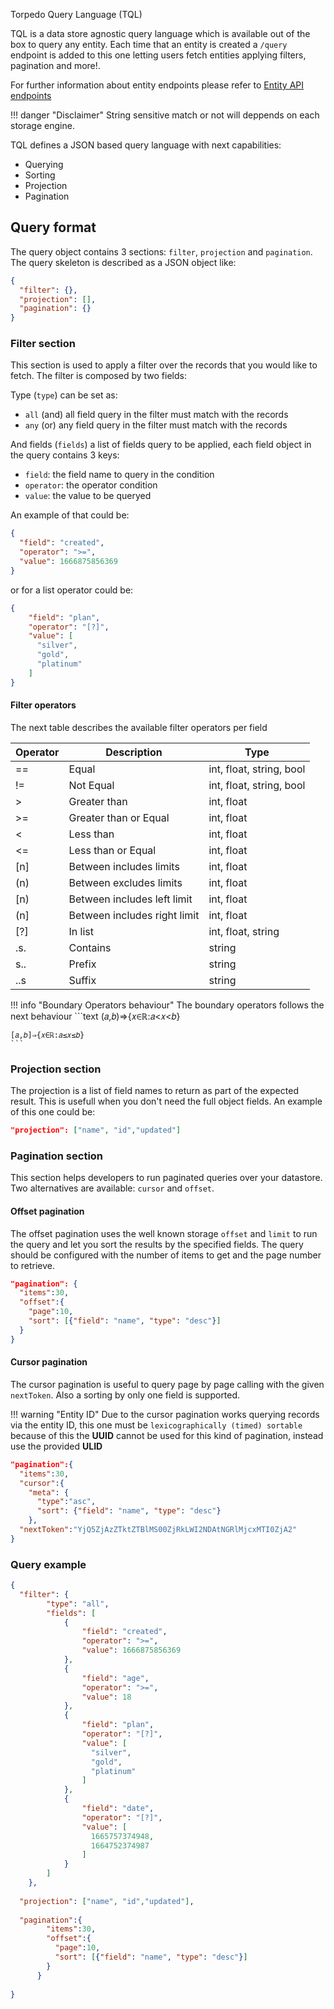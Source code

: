 Torpedo Query Language (TQL)

TQL is a data store agnostic query language which is available out of the box to query any entity. Each time that an entity is created a `/query` endpoint
is added to this one letting users fetch entities applying filters, pagination and more!. 

For further information about entity endpoints please refer to [Entity API endpoints](basic_entity_input_restapi.html#api-endpoints)

!!! danger "Disclaimer"
    String sensitive match or not will deppends on each storage engine.


TQL defines a JSON based query language with next capabilities:

- Querying
- Sorting
- Projection
- Pagination

## Query format

The query object contains 3 sections: `filter`, `projection` and `pagination`. 
The query skeleton is described as a JSON object like:

```json
{
  "filter": {},
  "projection": [],
  "pagination": {}
}
```

### Filter section

This section is used to apply a filter over the records that you would like to fetch. 
The filter is composed by two fields:

Type (`type`) can be set as: 

 - `all` (and) all field query in the filter must match with the records  
 - `any` (or) any field query in the filter must match with the records

And fields (`fields`) a list of fields query to be applied, each field object in the query contains 3 keys:
 
 - `field`: the field name to query in the condition
 - `operator`: the operator condition
 - `value`: the value to be queryed

An example of that could be:
```json
{
  "field": "created",
  "operator": ">=",
  "value": 1666875856369
}
```
or for a list operator could be:
```json
{
    "field": "plan",
    "operator": "[?]",
    "value": [
      "silver",
      "gold",
      "platinum"
    ]
}
```

#### Filter operators
The next table describes the available filter operators per field

| Operator | Description                  | Type                     |
|-------|------------------------------|--------------------------|
| ==    | Equal                        | int, float, string, bool |
| !=    | Not Equal                    | int, float, string, bool |
| >     | Greater than                 | int, float               |
| >=    | Greater than or Equal        | int, float               |
| <     | Less than                    | int, float               |
| <=    | Less than or Equal           | int, float               |
| \[n\] | Between includes limits      | int, float               |
| (n)   | Between excludes limits      | int, float               |
| [n)   | Between includes left limit  | int, float               |
| (n]   | Between includes right limit | int, float               |
| \[?\] | In list                      | int, float, string       |
| .s.   | Contains                     | string                   |
| s..   | Prefix                       | string                   |
| ..s   | Suffix                       | string                   |

!!! info "Boundary Operators behaviour"
    The boundary operators follows the next behaviour
    ```text
    (𝑎,𝑏)⇒{𝑥∈ℝ:𝑎<𝑥<𝑏}
     
    [𝑎,𝑏]⇒{𝑥∈ℝ:𝑎≤𝑥≤𝑏}
    ```

### Projection section

The projection is a list of field names to return as part of the expected result. This is usefull when you don't
need the full object fields. An example of this one could be:

```json
"projection": ["name", "id","updated"]
```

### Pagination section

This section helps developers to run paginated queries over your datastore. Two alternatives are available: `cursor` and `offset`.

#### Offset pagination

The offset pagination uses the well known storage `offset` and `limit` to run the query and let you sort the results by the specified fields. 
The query should be configured with the number of items to get and the page number to retrieve.   

```json
"pagination": {
  "items":30,
  "offset":{
    "page":10,
    "sort": [{"field": "name", "type": "desc"}]
  }
}
```


#### Cursor pagination

The cursor pagination is useful to query page by page calling with the given `nextToken`. Also a sorting by only one field is supported.

!!! warning "Entity ID"
    Due to the cursor pagination works querying records via the entity ID, this one must be `lexicographically (timed) sortable` because
    of this the **UUID** cannot be used for this kind of pagination, instead use the provided **ULID** 

```json
"pagination":{
  "items":30,
  "cursor":{
    "meta": {
      "type":"asc",
      "sort": {"field": "name", "type": "desc"}
    },
  "nextToken":"YjQ5ZjAzZTktZTBlMS00ZjRkLWI2NDAtNGRlMjcxMTI0ZjA2"
}
```



### Query example
```json
{
  "filter": {
        "type": "all",
        "fields": [
            {
                "field": "created",
                "operator": ">=",
                "value": 1666875856369
            },
            {
                "field": "age",
                "operator": ">=",
                "value": 18
            },
            {
                "field": "plan",
                "operator": "[?]",
                "value": [
                  "silver",
                  "gold",
                  "platinum"
                ]
            },
            {
                "field": "date",
                "operator": "[?]",
                "value": [
                  1665757374948,
                  1664752374987
                ]
            }
        ]
    },
  
  "projection": ["name", "id","updated"],
 
  "pagination":{
        "items":30,
        "offset":{
          "page":10,
          "sort": [{"field": "name", "type": "desc"}]
        }
      }
    
}
```
